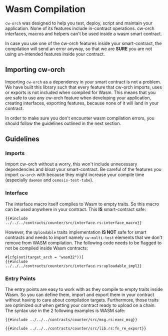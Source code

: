# Wasm Compilation

`cw-orch` was designed to help you test, deploy, script and maintain your application. None of its features include in-contract operations. cw-orch interfaces, macros and helpers can't be used inside a wasm smart contract.

In case you use one of the cw-orch features inside your smart-contract, the compilation will send an error anyway, so that we are **SURE** you are not using un-intended features inside your contract.

## Importing cw-orch

Importing `cw-orch` as a dependency in your smart contract is not a problem. We have built this library such that every feature that cw-orch imports, uses or exports is not included when compiled for Wasm. This means that you are safe to use any cw-orch feature when developing your application, creating interfaces, exporting features, because none of it will land in your contract.

In order to make sure you don't encounter wasm compilation errors, you should follow the guidelines outlined in the next section.

## Guidelines

### Imports

Import cw-orch without a worry, this won't include unnecessary dependencies and bloat your smart-contract. Be careful of the features you import `cw-orch` with because they might increase your compile time (especially `daemon` and `osmosis-test-tube`).

### Interface

The interface macro itself compiles to Wasm to empty traits. So this macro can be used anywhere in your contract. This **IS** smart-contract safe:

```rust,ignore
{{#include ../../../contracts/counter/src/interface.rs:interface_macro}}
```

However, the `Uploadable` traits implementation **IS NOT** safe for smart contracts and needs to import namely `cw-multi-test` elements that we don't remove from WASM compilation. The following code needs to be flagged to not be compiled inside Wasm contracts:

```rust,ignore
#[cfg(not(target_arch = "wasm32"))]
{{#include ../../../contracts/counter/src/interface.rs:uploadable_impl}}
```

### Entry Points

The entry points are easy to work with as they compile to empty traits inside Wasm. So you can define them, import and export them in your contract without having to care about compilation targets. Furthermore, those traits are optimized out when getting your contract ready to upload on a chain. The syntax use in the 2 following examples is WASM safe:

```rust,ignore
{{#include ../../../contracts/counter/src/msg.rs:exec_msg}}
```

```rust,ignore
{{#include ../../../contracts/counter/src/lib.rs:fn_re_export}}
```
